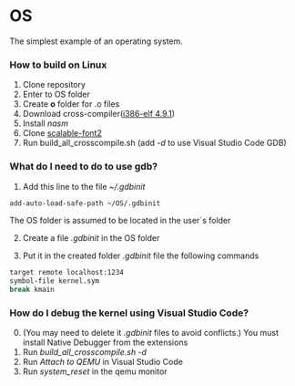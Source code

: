 # OS
The simplest example of an operating system.

### How to build on Linux
1. Clone repository
2. Enter to OS folder
3. Create **o** folder for .o files
4. Download cross-compiler([i386-elf 4.9.1](https://wiki.osdev.org/GCC_Cross-Compiler#Prebuilt_Toolchains "i386-elf 4.9.1"))
5. Install *nasm*
6. Clone [scalable-font2](https://gitlab.com/bztsrc/scalable-font2 "scalable-font")
7. Run build_all_crosscompile.sh (add *-d* to use Visual Studio Code GDB)

### What do I need to do to use gdb?
1. Add this line to the file *~/.gdbinit*
```sh
add-auto-load-safe-path ~/OS/.gdbinit
```
The OS folder is assumed to be located in the user`s folder

2. Create a file *.gdbinit* in the OS folder

3. Put it in the created folder *.gdbinit* file the following commands
```sh
target remote localhost:1234
symbol-file kernel.sym
break kmain
```

### How do I debug the kernel using Visual Studio Code?
0. (You may need to delete it *.gdbinit* files to avoid conflicts.)
You must install Native Debugger from the extensions
1. Run *build_all_crosscompile.sh -d*
2. Run *Attach to QEMU* in Visual Studio Code
3. Run *system_reset* in the qemu monitor
